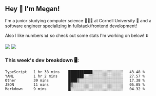 ## Hey 👋 I'm Megan! 
I'm a junior studying computer science 👩🏻‍💻 at Cornell University 🐻 and a software engineer specializing in fullstack/frontend development!

Also I like numbers 📊 so check out some stats I'm working on below! ⬇️

<img src="https://github-readme-stats.meganyin13.vercel.app/api?username=meganyin13&show_icons=true&hide=stars&count_private=true" />

<img src="https://github-readme-stats.meganyin13.vercel.app/api/top-langs/?username=meganyin13&layout=compact&hide=Jupyter%20Notebook" />

### This week's dev breakdown 🖥:
<!--START_SECTION:waka-->
```text
TypeScript   1 hr 38 mins    ███████████░░░░░░░░░░░░░░   43.48 % 
YAML         1 hr 2 mins     ███████░░░░░░░░░░░░░░░░░░   27.57 % 
Other        39 mins         ████▒░░░░░░░░░░░░░░░░░░░░   17.38 % 
JSON         11 mins         █▒░░░░░░░░░░░░░░░░░░░░░░░   05.05 % 
Markdown     9 mins          █░░░░░░░░░░░░░░░░░░░░░░░░   04.32 % 
```
<!--END_SECTION:waka-->
